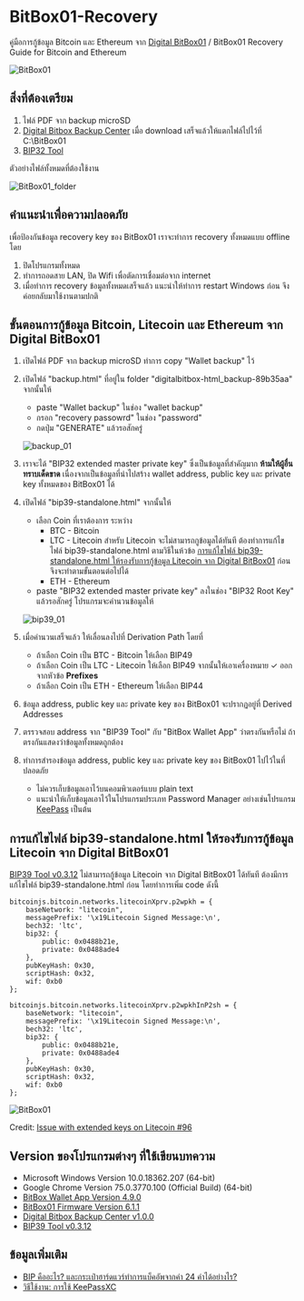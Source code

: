 # BitBox01-Recovery
คู่มือการกู้ข้อมูล Bitcoin และ Ethereum จาก [Digital BitBox01](https://shiftcrypto.ch/bitbox01/) / BitBox01 Recovery Guide for Bitcoin and Ethereum

![BitBox01](/Pictures/bb01_hero_320.png)

## สิ่งที่ต้องเตรียม
1. ไฟล์ PDF จาก backup microSD
2. [Digital Bitbox Backup Center](https://api.github.com/repos/digitalbitbox/html_backup/zipball/v1.0.0) เมื่อ download เสร็จแล้วให้แตกไฟล์ไปไว้ที่ C:\BitBox01
3. [BIP32 Tool](https://github.com/iancoleman/bip39/releases/latest/download/bip39-standalone.html)

ตัวอย่างไฟล์ทั้งหมดที่ต้องใช้งาน

![BitBox01_folder](/Pictures/BitBox01_folder.png)

## คำแนะนำเพื่อความปลอดภัย

เพื่อป้องกันข้อมูล recovery key ของ BitBox01 เราจะทำการ recovery ทั้งหมดแบบ offline โดย

1. ปิดโปรแกรมทั้งหมด
2. ทำการถอดสาย LAN, ปิด Wifi เพื่อตัดการเชื่อมต่อจาก internet
3. เมื่อทำการ recovery ข้อมูลทั้งหมดเสร็จแล้ว แนะนำให้ทำการ restart Windows ก่อน จึงค่อยกลับมาใช้งานตามปกติ

## ขั้นตอนการกู้ข้อมูล Bitcoin, Litecoin และ Ethereum จาก Digital BitBox01

1. เปิดไฟล์ PDF จาก backup microSD ทำการ copy "Wallet backup" ไว้
2. เปิดไฟล์ "backup.html" ที่อยู่ใน folder "digitalbitbox-html_backup-89b35aa" จากนั้นให้
    - paste "Wallet backup" ในช่อง "wallet backup"
    - กรอก "recovery passowrd" ในช่อง "password"
    - กดปุ่ม "GENERATE" แล้วรอสักครู่

    ![backup_01](/Pictures/backup_01.png)

3. เราจะได้ "BIP32 extended master private key" ซึ่งเป็นข้อมูลที่สำคัญมาก **ห้ามให้ผู้อื่นทราบเด็ดขาด** เนื่องจากเป็นข้อมูลที่นำไปสร้าง wallet address, public key และ private key ทั้งหมดของ BitBox01 ได้

4. เปิดไฟล์ "bip39-standalone.html" จากนั้นให้
    - เลือก Coin ที่เราต้องการ ระหว่าง
        - BTC - Bitcoin
        - LTC - Litecoin สำหรับ Litecoin จะไม่สามารถกูข้อมูลได้ทันที ต้องทำการแก้ไขไฟล์ bip39-standalone.html ตามวิธีในห้วข้อ [การแก้ไขไฟล์ bip39-standalone.html ให้รองรับการกู้ข้อมูล Litecoin จาก Digital BitBox01](#user-content-การแก้ไขไฟล์-bip39-standalonehtml-ให้รองรับการกู้ข้อมูล-litecoin-จาก-digital-bitbox01) ก่อน จึงจะทำตามขั้นตอนต่อไปได้
        - ETH - Ethereum
    - paste "BIP32 extended master private key" ลงในช่อง "BIP32 Root Key" แล้วรอสักครู่ โปรแกรมจะคำนวนข้อมูลให้

    ![bip39_01](/Pictures/bip39_01.png)

5. เมื่อคำนวนเสร็จแล้ว ให้เลื่อนลงไปที่ Derivation Path โดยที่
    - ถ้าเลือก Coin เป็น BTC - Bitcoin ให้เลือก BIP49
    - ถ้าเลือก Coin เป็น LTC - Litecoin ให้เลือก BIP49 จากนั้นให้เอาเครื่องหมาย ✓ ออกจากหัวข้อ **Prefixes**
    - ถ้าเลือก Coin เป็น ETH - Ethereum ให้เลือก BIP44

6. ข้อมูล address, public key และ private key ของ BitBox01 จะปรากฏอยู่ที่ Derived Addresses
7. ตรรวจสอบ address จาก "BIP39 Tool" กับ "BitBox Wallet App" ว่าตรงกันหรือไม่ ถ้าตรงกันแสดงว่าข้อมูลทั้งหมดถูกต้อง
8. ทำการสำรองข้อมูล address, public key และ private key ของ BitBox01 ไปไว้ในที่ปลอดภัย
    - ไม่ควรเก็บข้อมูลเอาไว้บนคอมพิวเตอร์แบบ plain text
    - แนะนำให้เก็บข้อมูลเอาไว้ในโปรแกรมประเภท Password Manager อย่างเช่นโปรแกรม [KeePass](https://keepass.info/) เป็นต้น

## การแก้ไขไฟล์ bip39-standalone.html ให้รองรับการกู้ข้อมูล Litecoin จาก Digital BitBox01
[BIP39 Tool v0.3.12](https://github.com/iancoleman/bip39/tree/0.3.12) ไม่สามารถกู้ข้อมูล Litecoin จาก Digital BitBox01 ได้ทันที ต้องมีการแก้ไขไฟล์ bip39-standalone.html ก่อน โดยทำการเพิ่ม code ดังนี้

```
bitcoinjs.bitcoin.networks.litecoinXprv.p2wpkh = {
	baseNetwork: "litecoin",
	messagePrefix: '\x19Litecoin Signed Message:\n',
	bech32: 'ltc',
	bip32: {
		public: 0x0488b21e,
		private: 0x0488ade4
	},
	pubKeyHash: 0x30,
	scriptHash: 0x32,
	wif: 0xb0
};

bitcoinjs.bitcoin.networks.litecoinXprv.p2wpkhInP2sh = {
	baseNetwork: "litecoin",
	messagePrefix: '\x19Litecoin Signed Message:\n',
	bech32: 'ltc',
	bip32: {
		public: 0x0488b21e,
		private: 0x0488ade4
	},
	pubKeyHash: 0x30,
	scriptHash: 0x32,
	wif: 0xb0
};
```

![BitBox01](/Pictures/bip32_litecoin_modified.png)

Credit: [Issue with extended keys on Litecoin #96](https://github.com/iancoleman/bip39/issues/96)

## Version ของโปรแกรมต่างๆ ที่ใช้เขียนบทความ
- Microsoft Windows Version 10.0.18362.207 (64-bit)
- Google Chrome Version 75.0.3770.100 (Official Build) (64-bit)
- [BitBox Wallet App Version 4.9.0](https://shiftcrypto.ch/app/)
- [BitBox01 Firmware Version 6.1.1](https://shiftcrypto.ch/app/)
- [Digital Bitbox Backup Center v1.0.0](https://github.com/digitalbitbox/html_backup/tree/v1.0.0)
- [BIP39 Tool v0.3.12](https://github.com/iancoleman/bip39/tree/0.3.12)

## ข้อมูลเพิ่มเติม
- [BIP คืออะไร? และกระเป๋าฮาร์ดแวร์ทำการแบ็คอัพจากคำ 24 คำได้อย่างไร?](https://siambc.com/bip-คืออะไร/)
- [วิธีใช้งาน: การใช้ KeePassXC](https://ssd.eff.org/th/module/วิธีใช้งาน-การใช้-keepassxc)
